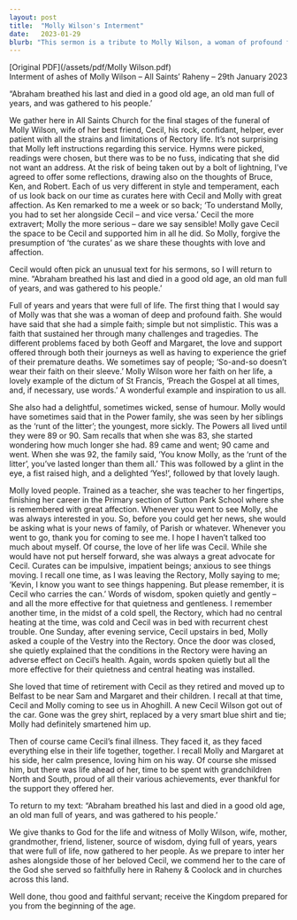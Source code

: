 ```yaml
---
layout: post
title:  "Molly Wilson's Interment"
date:   2023-01-29
blurb: "This sermon is a tribute to Molly Wilson, a woman of profound faith and a loving wife, mother, and grandmother. It reflects on her life, her deep faith, her delightful sense of humor, and her love for people. The sermon also highlights her supportive role in her husband Cecil's ministry and her impact on the community."
---
```

[Original PDF](/assets/pdf/Molly Wilson.pdf)    
Interment of ashes of Molly Wilson – All Saints’ Raheny – 29th January 2023

“Abraham breathed his last and died in a good old age, an old man full of years, and was gathered to his people.’

We gather here in All Saints Church for the final stages of the funeral of Molly Wilson, wife of her best friend, Cecil, his rock, confidant, helper, ever patient with all the strains and limitations of Rectory life. It’s not surprising that Molly left instructions regarding this service. Hymns were picked, readings were chosen, but there was to be no fuss, indicating that she did not want an address. At the risk of being taken out by a bolt of lightning, I’ve agreed to offer some reflections, drawing also on the thoughts of Bruce, Ken, and Robert. Each of us very different in style and temperament, each of us look back on our time as curates here with Cecil and Molly with great affection. As Ken remarked to me a week or so back; ‘To understand Molly, you had to set her alongside Cecil – and vice versa.’ Cecil the more extravert; Molly the more serious – dare we say sensible! Molly gave Cecil the space to be Cecil and supported him in all he did. So Molly, forgive the presumption of ‘the curates’ as we share these thoughts with love and affection.

Cecil would often pick an unusual text for his sermons, so I will return to mine. “Abraham breathed his last and died in a good old age, an old man full of years, and was gathered to his people.’

Full of years and years that were full of life. The first thing that I would say of Molly was that she was a woman of deep and profound faith. She would have said that she had a simple faith; simple but not simplistic. This was a faith that sustained her through many challenges and tragedies. The different problems faced by both Geoff and Margaret, the love and support offered through both their journeys as well as having to experience the grief of their premature deaths. We sometimes say of people; ‘So-and-so doesn’t wear their faith on their sleeve.’ Molly Wilson wore her faith on her life, a lovely example of the dictum of St Francis, ‘Preach the Gospel at all times, and, if necessary, use words.’ A wonderful example and inspiration to us all.

She also had a delightful, sometimes wicked, sense of humour. Molly would have sometimes said that in the Power family, she was seen by her siblings as the ‘runt of the litter’; the youngest, more sickly. The Powers all lived until they were 89 or 90. Sam recalls that when she was 83, she started wondering how much longer she had. 89 came and went; 90 came and went. When she was 92, the family said, ‘You know Molly, as the ‘runt of the litter’, you’ve lasted longer than them all.’ This was followed by a glint in the eye, a fist raised high, and a delighted ‘Yes!’, followed by that lovely laugh.

Molly loved people. Trained as a teacher, she was teacher to her fingertips, finishing her career in the Primary section of Sutton Park School where she is remembered with great affection. Whenever you went to see Molly, she was always interested in you. So, before you could get her news, she would be asking what is your news of family, of Parish or whatever. Whenever you went to go, thank you for coming to see me. I hope I haven’t talked too much about myself. Of course, the love of her life was Cecil. While she would have not put herself forward, she was always a great advocate for Cecil. Curates can be impulsive, impatient beings; anxious to see things moving. I recall one time, as I was leaving the Rectory, Molly saying to me; ‘Kevin, I know you want to see things happening. But please remember, it is Cecil who carries the can.’ Words of wisdom, spoken quietly and gently – and all the more effective for that quietness and gentleness. I remember another time, in the midst of a cold spell, the Rectory, which had no central heating at the time, was cold and Cecil was in bed with recurrent chest trouble. One Sunday, after evening service, Cecil upstairs in bed, Molly asked a couple of the Vestry into the Rectory. Once the door was closed, she quietly explained that the conditions in the Rectory were having an adverse effect on Cecil’s health. Again, words spoken quietly but all the more effective for their quietness and central heating was installed.

She loved that time of retirement with Cecil as they retired and moved up to Belfast to be near Sam and Margaret and their children. I recall at that time, Cecil and Molly coming to see us in Ahoghill. A new Cecil Wilson got out of the car. Gone was the grey shirt, replaced by a very smart blue shirt and tie; Molly had definitely smartened him up.

Then of course came Cecil’s final illness. They faced it, as they faced everything else in their life together, together. I recall Molly and Margaret at his side, her calm presence, loving him on his way. Of course she missed him, but there was life ahead of her, time to be spent with grandchildren North and South, proud of all their various achievements, ever thankful for the support they offered her.

To return to my text: “Abraham breathed his last and died in a good old age, an old man full of years, and was gathered to his people.’

We give thanks to God for the life and witness of Molly Wilson, wife, mother, grandmother, friend, listener, source of wisdom, dying full of years, years that were full of life, now gathered to her people. As we prepare to inter her ashes alongside those of her beloved Cecil, we commend her to the care of the God she served so faithfully here in Raheny & Coolock and in churches across this land.

Well done, thou good and faithful servant; receive the Kingdom prepared for you from the beginning of the age.
